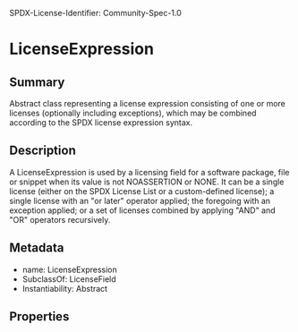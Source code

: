 SPDX-License-Identifier: Community-Spec-1.0

# LicenseExpression

## Summary

Abstract class representing a license expression consisting of one or more
licenses (optionally including exceptions), which may be combined according
to the SPDX license expression syntax.

## Description

A LicenseExpression is used by a licensing field for a software package,
file or snippet when its value is not NOASSERTION or NONE. It can be a
single license (either on the SPDX License List or a custom-defined license);
a single license with an "or later" operator applied; the foregoing with an
exception applied; or a set of licenses combined by applying "AND" and "OR"
operators recursively.

## Metadata

- name: LicenseExpression
- SubclassOf: LicenseField
- Instantiability: Abstract

## Properties
